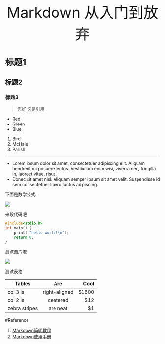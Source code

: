 <font size=72><div align = center>Markdown 从入门到放弃</div> </font>
# 标题1
## 标题2
### 标题3

> 您好
> 这是引用 

-   Red
-   Green
-   Blue

1.  Bird
2.  McHale
3.  Parish

---

*   Lorem ipsum dolor sit amet, consectetuer adipiscing elit.
    Aliquam hendrerit mi posuere lectus. Vestibulum enim wisi,
    viverra nec, fringilla in, laoreet vitae, risus.
*   Donec sit amet nisl. Aliquam semper ipsum sit amet velit.
    Suspendisse id sem consectetuer libero luctus adipiscing.

下面是数学公式:


![](http://latex.codecogs.com/gif.latex?x=\\frac{-b\\pm\\sqrt{b^2-4ac}}{2a})


来段代码吧
```c
#include<stdio.h>
int main() {
    printf("hello world!\n");
    return 0;
}
```

测试图片啦

![](https://www.python.org/static/img/python-logo.png)

测试表格 

| Tables        | Are           | Cool  |
| ------------- |:-------------:| -----:|
| col 3 is      | right-aligned | $1600 |
| col 2 is      | centered      |   $12 |
| zebra stripes | are neat      |    $1 |

#Reference
1. [Markdown简明教程](http://www.jianshu.com/p/1e402922ee32/)
2. [Markdown使用手册](http://www.appinn.com/markdown/)
